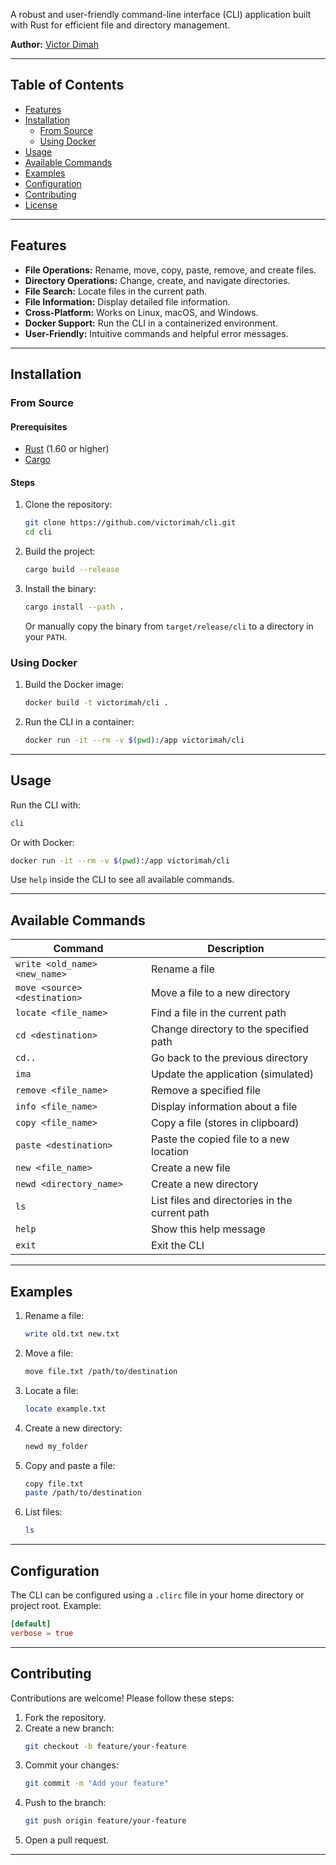 A robust and user-friendly command-line interface (CLI) application built with Rust for efficient file and directory management.

**Author:** [Victor Dimah](mailto:imahdavidvictor@gmail.com)

---

## Table of Contents
- [Features](#features)
- [Installation](#installation)
  - [From Source](#from-source)
  - [Using Docker](#using-docker)
- [Usage](#usage)
- [Available Commands](#available-commands)
- [Examples](#examples)
- [Configuration](#configuration)
- [Contributing](#contributing)
- [License](#license)

---

## Features

- **File Operations:** Rename, move, copy, paste, remove, and create files.
- **Directory Operations:** Change, create, and navigate directories.
- **File Search:** Locate files in the current path.
- **File Information:** Display detailed file information.
- **Cross-Platform:** Works on Linux, macOS, and Windows.
- **Docker Support:** Run the CLI in a containerized environment.
- **User-Friendly:** Intuitive commands and helpful error messages.

---

## Installation

### From Source

#### Prerequisites
- [Rust](https://www.rust-lang.org/tools/install) (1.60 or higher)
- [Cargo](https://doc.rust-lang.org/cargo/getting-started/installation.html)

#### Steps
1. Clone the repository:
   ```bash
   git clone https://github.com/victorimah/cli.git
   cd cli
   ```
2. Build the project:
   ```bash
   cargo build --release
   ```
3. Install the binary:
   ```bash
   cargo install --path .
   ```
   Or manually copy the binary from `target/release/cli` to a directory in your `PATH`.

### Using Docker

1. Build the Docker image:
   ```bash
   docker build -t victorimah/cli .
   ```
2. Run the CLI in a container:
   ```bash
   docker run -it --rm -v $(pwd):/app victorimah/cli
   ```

---

## Usage

Run the CLI with:
```bash
cli
```
Or with Docker:
```bash
docker run -it --rm -v $(pwd):/app victorimah/cli
```

Use `help` inside the CLI to see all available commands.

---

## Available Commands

| Command                | Description                                      |
|------------------------|--------------------------------------------------|
| `write <old_name> <new_name>` | Rename a file                                    |
| `move <source> <destination>` | Move a file to a new directory                   |
| `locate <file_name>`   | Find a file in the current path                  |
| `cd <destination>`     | Change directory to the specified path           |
| `cd..`                 | Go back to the previous directory                |
| `ima`                  | Update the application (simulated)               |
| `remove <file_name>`   | Remove a specified file                           |
| `info <file_name>`     | Display information about a file                 |
| `copy <file_name>`     | Copy a file (stores in clipboard)                |
| `paste <destination>`  | Paste the copied file to a new location          |
| `new <file_name>`      | Create a new file                                |
| `newd <directory_name>`| Create a new directory                           |
| `ls`                   | List files and directories in the current path   |
| `help`                 | Show this help message                           |
| `exit`                 | Exit the CLI                                     |

---

## Examples

1. Rename a file:
   ```bash
   write old.txt new.txt
   ```
2. Move a file:
   ```bash
   move file.txt /path/to/destination
   ```
3. Locate a file:
   ```bash
   locate example.txt
   ```
4. Create a new directory:
   ```bash
   newd my_folder
   ```
5. Copy and paste a file:
   ```bash
   copy file.txt
   paste /path/to/destination
   ```
6. List files:
   ```bash
   ls
   ```

---

## Configuration

The CLI can be configured using a `.clirc` file in your home directory or project root. Example:

```toml
[default]
verbose = true
```

---

## Contributing

Contributions are welcome! Please follow these steps:

1. Fork the repository.
2. Create a new branch:
   ```bash
   git checkout -b feature/your-feature
   ```
3. Commit your changes:
   ```bash
   git commit -m "Add your feature"
   ```
4. Push to the branch:
   ```bash
   git push origin feature/your-feature
   ```
5. Open a pull request.

---